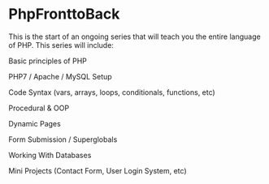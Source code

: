 # PhpFronttoBack

This is the start of an ongoing series that will teach you the entire language of PHP. This series will include:

Basic principles of PHP

PHP7 / Apache / MySQL Setup

Code Syntax (vars, arrays, loops, conditionals, functions, etc)

Procedural & OOP

Dynamic Pages 

Form Submission / Superglobals

Working With Databases

Mini Projects (Contact Form, User Login System, etc)
